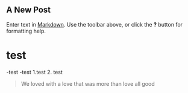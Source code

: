 

## A New Post

Enter text in [Markdown](http://daringfireball.net/projects/markdown/). Use the toolbar above, or click the **?** button for formatting help.


# test 
-test 
-test 
1.test
2. test

> We loved with a love that was more than love
> all good
